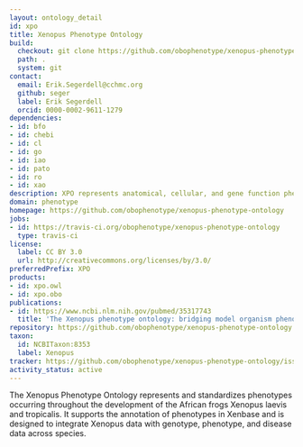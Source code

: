 ```yaml
---
layout: ontology_detail
id: xpo
title: Xenopus Phenotype Ontology
build:
  checkout: git clone https://github.com/obophenotype/xenopus-phenotype-ontology.git
  path: .
  system: git
contact:
  email: Erik.Segerdell@cchmc.org
  github: seger
  label: Erik Segerdell
  orcid: 0000-0002-9611-1279
dependencies:
- id: bfo
- id: chebi
- id: cl
- id: go
- id: iao
- id: pato
- id: ro
- id: xao
description: XPO represents anatomical, cellular, and gene function phenotypes occurring throughout the development of the African frogs Xenopus laevis and tropicalis.
domain: phenotype
homepage: https://github.com/obophenotype/xenopus-phenotype-ontology
jobs:
- id: https://travis-ci.org/obophenotype/xenopus-phenotype-ontology
  type: travis-ci
license:
  label: CC BY 3.0
  url: http://creativecommons.org/licenses/by/3.0/
preferredPrefix: XPO
products:
- id: xpo.owl
- id: xpo.obo
publications:
- id: https://www.ncbi.nlm.nih.gov/pubmed/35317743
  title: 'The Xenopus phenotype ontology: bridging model organism phenotype data to human health and development.'
repository: https://github.com/obophenotype/xenopus-phenotype-ontology
taxon:
  id: NCBITaxon:8353
  label: Xenopus
tracker: https://github.com/obophenotype/xenopus-phenotype-ontology/issues
activity_status: active
---
```


The Xenopus Phenotype Ontology represents and standardizes phenotypes occurring throughout the development of the African frogs Xenopus laevis and tropicalis. It supports the annotation of phenotypes in Xenbase and is designed to integrate Xenopus data with genotype, phenotype, and disease data across species.
